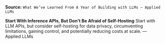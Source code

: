 **Source:** `What We’ve Learned From A Year of Building with LLMs – Applied LLMs`

**Start With Inference APIs, But Don't Be Afraid of Self-Hosting**
Start with LLM APIs, but consider self-hosting for data privacy, circumventing limitations, gaining control, and potentially reducing costs at scale. — Applied LLMs
